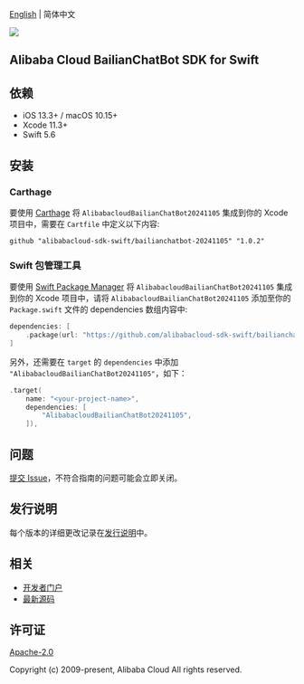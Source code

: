 [English](README.md) | 简体中文

![](https://aliyunsdk-pages.alicdn.com/icons/AlibabaCloud.svg)

## Alibaba Cloud BailianChatBot SDK for Swift

## 依赖

- iOS 13.3+ / macOS 10.15+
- Xcode 11.3+
- Swift 5.6

## 安装

### Carthage

要使用 [Carthage](https://github.com/Carthage/Carthage) 将 `AlibabacloudBailianChatBot20241105` 集成到你的 Xcode 项目中，需要在 `Cartfile` 中定义以下内容:

```ogdl
github "alibabacloud-sdk-swift/bailianchatbot-20241105" "1.0.2"
```

### Swift 包管理工具

要使用 [Swift Package Manager](https://swift.org/package-manager/) 将 `AlibabacloudBailianChatBot20241105` 集成到你的 Xcode 项目中，请将 `AlibabacloudBailianChatBot20241105` 添加至你的 `Package.swift` 文件的 dependencies 数组内容中:

```swift
dependencies: [
    .package(url: "https://github.com/alibabacloud-sdk-swift/bailianchatbot-20241105.git", from: "1.0.2")
]
```

另外，还需要在 `target` 的 `dependencies` 中添加 `"AlibabacloudBailianChatBot20241105"`，如下：

```swift
.target(
    name: "<your-project-name>",
    dependencies: [
        "AlibabacloudBailianChatBot20241105",
    ]),
```

## 问题

[提交 Issue](https://github.com/alibabacloud-sdk-swift/bailianchatbot-20241105/issues/new)，不符合指南的问题可能会立即关闭。

## 发行说明

每个版本的详细更改记录在[发行说明](./ChangeLog.txt)中。

## 相关

* [开发者门户](https://next.api.aliyun.com/home)
* [最新源码](https://github.com/alibabacloud-sdk-swift/bailianchatbot-20241105)

## 许可证

[Apache-2.0](http://www.apache.org/licenses/LICENSE-2.0)

Copyright (c) 2009-present, Alibaba Cloud All rights reserved.
